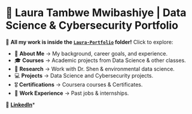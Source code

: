# 🌟 Laura Tambwe Mwibashiye | Data Science & Cybersecurity Portfolio

📂 **All my work is inside the [`Laura-Portfolio`](./Laura-Portfolio) folder!** Click to explore:

- 📜 **About Me** → My background, career goals, and experience.
- 🎓 **Courses** → Academic projects from Data Science & other classes.
- 🔬 **Research** → Work with Dr. Shen & environmental data science.
- 💻 **Projects** → Data Science and Cybersecurity projects.
- 🎖 **Certifications** → Coursera courses & Certificates.
- 💼 **Work Experience** → Past jobs & internships.

🔗 **[LinkedIn](www.linkedin.com/in/laura-tambwe-mwibashiye)***
